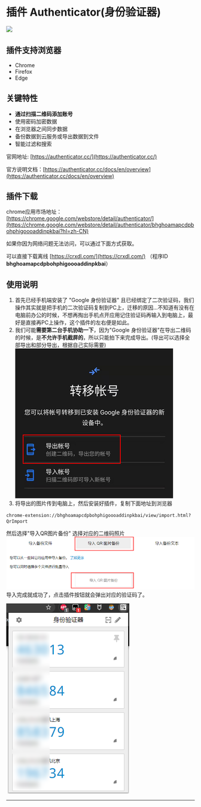 # 插件 Authenticator(身份验证器)

<img width="150" src="https://authenticator.cc/assets/logo/logo.svg"> </img>

## **插件支持浏览器**

- Chrome
- Firefox
- Edge

## **关键特性**

- **通过扫描二维码添加账号**
- 使用密码加密数据
- 在浏览器之间同步数据
- 备份数据到云服务或导出数据到文件
- 智能过滤和搜索

官网地址: [https://authenticator.cc/](https://authenticator.cc/)

官方说明文档：[https://authenticator.cc/docs/en/overview](https://authenticator.cc/docs/en/overview)

## **插件下载**

chrome应用市场地址： [https://chrome.google.com/webstore/detail/authenticator/](https://chrome.google.com/webstore/detail/authenticator/bhghoamapcdpbohphigoooaddinpkbai?hl=zh-CN)

如果你因为网络问题无法访问，可以通过下面方式获取。

可以直接下载离线 [https://crxdl.com/](https://crxdl.com/) （程序ID **bhghoamapcdpbohphigoooaddinpkbai**）

## **使用说明**
1. 首先已经手机端安装了 "Google 身份验证器" 且已经绑定了二次验证码，我们操作其实就是把手机的二次验证码复制到PC上，迁移的原因...不知道有没有在电脑前办公的时候，不想再掏出手机点开应用记住验证码再输入到电脑上，最好是直接再PC上操作，这个插件的左右便是如此。
2. 我们可能**需要第二台手机协助一下**，因为"Google 身份验证器"在导出二维码的时候，是**不允许手机截屏的**，所以只能拍下来完成导出。(导出可以选择全部导出和部分导出，根据自己实际需要)<br>
![2021-09-15_135954](\imgs\tools\2021-09-15_135954.png)
3. 将导出的图片传到电脑上，然后安装好插件，复制下面地址到浏览器
```
chrome-extension://bhghoamapcdpbohphigoooaddinpkbai/view/import.html?QrImport
```
然后选择"导入QR图片备份" 选择对应的二维码照片
![2021-09-15_140925](\imgs\tools\2021-09-15_140925.png)
导入完成就成功了，点击插件按钮就会弹出对应的验证码了。

![2021-09-14_173930](\imgs\tools\2021-09-14_173930.png)

<hr>

<script src="https://utteranc.es/client.js"
        repo="it-andy-hou/it-andy-hou.github.io"
        issue-term="pathname"
        theme="github-light"
        crossorigin="anonymous"
        async>
</script>